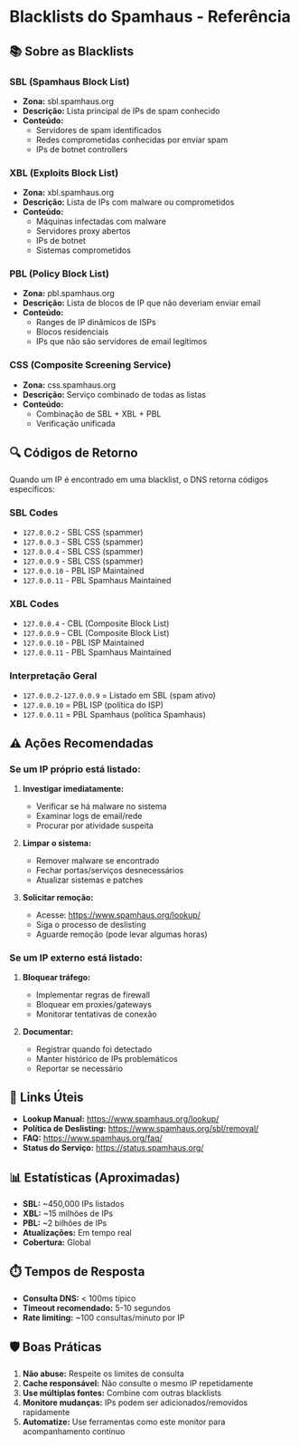 # Blacklists do Spamhaus - Referência

## 📚 Sobre as Blacklists

### SBL (Spamhaus Block List)
- **Zona:** sbl.spamhaus.org
- **Descrição:** Lista principal de IPs de spam conhecido
- **Conteúdo:** 
  - Servidores de spam identificados
  - Redes comprometidas conhecidas por enviar spam
  - IPs de botnet controllers

### XBL (Exploits Block List)  
- **Zona:** xbl.spamhaus.org
- **Descrição:** Lista de IPs com malware ou comprometidos
- **Conteúdo:**
  - Máquinas infectadas com malware
  - Servidores proxy abertos
  - IPs de botnet
  - Sistemas comprometidos

### PBL (Policy Block List)
- **Zona:** pbl.spamhaus.org  
- **Descrição:** Lista de blocos de IP que não deveriam enviar email
- **Conteúdo:**
  - Ranges de IP dinâmicos de ISPs
  - Blocos residenciais
  - IPs que não são servidores de email legítimos

### CSS (Composite Screening Service)
- **Zona:** css.spamhaus.org
- **Descrição:** Serviço combinado de todas as listas
- **Conteúdo:**
  - Combinação de SBL + XBL + PBL
  - Verificação unificada

## 🔍 Códigos de Retorno

Quando um IP é encontrado em uma blacklist, o DNS retorna códigos específicos:

### SBL Codes
- `127.0.0.2` - SBL CSS (spammer)
- `127.0.0.3` - SBL CSS (spammer)  
- `127.0.0.4` - SBL CSS (spammer)
- `127.0.0.9` - SBL CSS (spammer)
- `127.0.0.10` - PBL ISP Maintained
- `127.0.0.11` - PBL Spamhaus Maintained

### XBL Codes
- `127.0.0.4` - CBL (Composite Block List)
- `127.0.0.9` - CBL (Composite Block List)
- `127.0.0.10` - PBL ISP Maintained 
- `127.0.0.11` - PBL Spamhaus Maintained

### Interpretação Geral
- `127.0.0.2-127.0.0.9` = Listado em SBL (spam ativo)
- `127.0.0.10` = PBL ISP (política do ISP)
- `127.0.0.11` = PBL Spamhaus (política Spamhaus)

## ⚠️ Ações Recomendadas

### Se um IP próprio está listado:

1. **Investigar imediatamente:**
   - Verificar se há malware no sistema
   - Examinar logs de email/rede
   - Procurar por atividade suspeita

2. **Limpar o sistema:**
   - Remover malware se encontrado
   - Fechar portas/serviços desnecessários
   - Atualizar sistemas e patches

3. **Solicitar remoção:**
   - Acesse: https://www.spamhaus.org/lookup/
   - Siga o processo de deslisting
   - Aguarde remoção (pode levar algumas horas)

### Se um IP externo está listado:

1. **Bloquear tráfego:**
   - Implementar regras de firewall
   - Bloquear em proxies/gateways
   - Monitorar tentativas de conexão

2. **Documentar:**
   - Registrar quando foi detectado
   - Manter histórico de IPs problemáticos
   - Reportar se necessário

## 🔗 Links Úteis

- **Lookup Manual:** https://www.spamhaus.org/lookup/
- **Política de Deslisting:** https://www.spamhaus.org/sbl/removal/
- **FAQ:** https://www.spamhaus.org/faq/
- **Status do Serviço:** https://status.spamhaus.org/

## 📊 Estatísticas (Aproximadas)

- **SBL:** ~450,000 IPs listados
- **XBL:** ~15 milhões de IPs
- **PBL:** ~2 bilhões de IPs
- **Atualizações:** Em tempo real
- **Cobertura:** Global

## ⏱️ Tempos de Resposta

- **Consulta DNS:** < 100ms típico
- **Timeout recomendado:** 5-10 segundos
- **Rate limiting:** ~100 consultas/minuto por IP

## 🛡️ Boas Práticas

1. **Não abuse:** Respeite os limites de consulta
2. **Cache responsável:** Não consulte o mesmo IP repetidamente
3. **Use múltiplas fontes:** Combine com outras blacklists
4. **Monitore mudanças:** IPs podem ser adicionados/removidos rapidamente
5. **Automatize:** Use ferramentas como este monitor para acompanhamento contínuo
